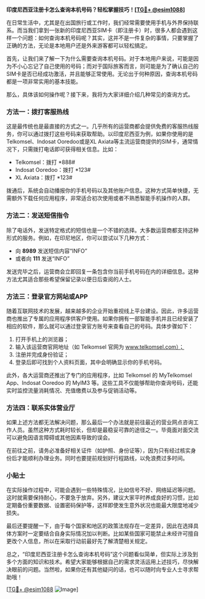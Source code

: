**印度尼西亚注册卡怎么查询本机号码？轻松掌握技巧！[[TG💪+ @esim1088](https://t.me/s/esim1088)]**

在日常生活中，尤其是在出国旅行或工作时，我们经常需要使用手机与外界保持联系。而当我们拿到一张新的印度尼西亚SIM卡（即注册卡）时，很多人都会遇到这样一个问题：如何查询本机号码呢？其实，这并不是一件复杂的事情，只要掌握了正确的方法，无论是本地用户还是外来游客都可以轻松搞定。

首先，让我们来了解一下为什么需要查询本机号码。对于本地用户来说，可能是因为不小心忘记了自己使用的号码；而对于国际旅客而言，则可能是为了确认自己的SIM卡是否已经成功激活，并且能够正常使用。无论出于何种原因，查询本机号码都是一项非常实用的基本技能。

那么，具体该如何操作呢？接下来，我将为大家详细介绍几种常见的查询方式。

### 方法一：拨打客服热线

这是最传统也是最直接的方式之一。几乎所有的运营商都会提供免费的客服热线服务，你可以通过拨打这些号码来获取帮助。以印度尼西亚为例，如果你使用的是Telkomsel、Indosat Ooredoo或是XL Axiata等主流运营商提供的SIM卡，通常情况下，只需拨打电话即可获得相关信息。比如：

- Telkomsel：拨打 *888#
- Indosat Ooredoo：拨打 *123#
- XL Axiata：拨打 *123#

拨通后，系统会自动播报你的手机号码以及其他账户信息。这种方式简单快捷，无需额外下载任何应用程序，非常适合初次使用或者不熟悉智能手机操作的人群。

### 方法二：发送短信指令

除了电话外，发送特定格式的短信也是一个不错的选择。大多数运营商都支持这种形式的服务。例如，在印尼地区，你可以尝试以下几种方式：

- 向 **8989** 发送短信内容“INFO”
- 或者向 **111** 发送“INFO”

发送完毕之后，运营商会立即回复一条包含你当前手机号码在内的详细信息。这种方法尤其适合那些希望保留记录以便日后查阅的人士。

### 方法三：登录官方网站或APP

随着互联网技术的发展，越来越多的企业开始重视线上平台建设。因此，许多运营商也推出了专属的应用程序供客户使用。如果你拥有一部智能手机并且已经安装了相应的软件，那么就可以通过登录官方账号来查看自己的号码。具体步骤如下：

1. 打开手机上的浏览器；
2. 输入该运营商官网地址（如 Telkomsel 官网为 www.telkomsel.com）；
3. 注册并完成身份验证；
4. 登录后即可找到个人资料页面，其中会明确显示你的手机号码。

此外，各大运营商还推出了专门的应用程序，比如 Telkomsel 的 MyTelkomsel App、Indosat Ooredoo 的 MyIM3 等。这些工具不仅能够帮助你查询号码，还能实时监控流量消耗情况、充值缴费以及参与促销活动等。

### 方法四：联系实体营业厅

如果上述方法都无法解决问题，那么最后一个办法就是前往最近的营业网点咨询工作人员。虽然这种方式耗时较长，但却是最稳妥可靠的途径之一。毕竟面对面交流可以避免因语言障碍或其他因素导致的误会。

在前往之前，请务必准备好相关证件（如护照、身份证等），因为只有经过核实身份后才能顺利办理业务。同时也要提前规划好行程路线，以免浪费过多时间。

### 小贴士

在实际操作过程中，可能会遇到一些特殊情况，比如信号不好、网络延迟等问题。这时就需要保持耐心，不要急于放弃。另外，建议大家平时养成良好的习惯，比如定期备份重要数据、设置密码保护等，这样即使发生意外状况也能最大限度地减少损失。

最后还要提醒一下，由于每个国家和地区的政策法规存在一定差异，因此在选择具体方案时一定要结合自身实际情况加以判断。比如某些国家可能禁止未经许可擅自更改个人信息，所以在采取行动前最好先了解清楚相关规定。

总之，“印度尼西亚注册卡怎么查询本机号码”这个问题看似简单，但实际上涉及到多个方面的知识和技术。希望大家能够根据自己的需求灵活运用上述技巧，尽快解决眼前的问题。当然啦，如果你还有其他疑问的话，也可以随时向专业人士寻求帮助哦！

[[TG💪+ @esim1088](https://t.me/s/esim1088) ![Image](https://i.postimg.cc/4NQfJmqS/Snipaste-2025-05-13-00-14-12.png)]